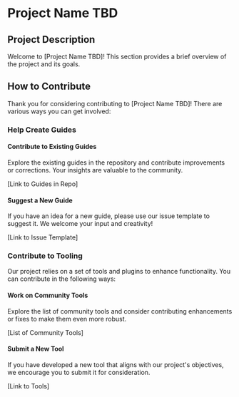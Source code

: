 # Project Name TBD

## Project Description

Welcome to [Project Name TBD]! This section provides a brief overview of the project and its goals.

## How to Contribute

Thank you for considering contributing to [Project Name TBD]! There are various ways you can get involved:

### Help Create Guides

#### Contribute to Existing Guides

Explore the existing guides in the repository and contribute improvements or corrections. Your insights are valuable to the community.

[Link to Guides in Repo]

#### Suggest a New Guide

If you have an idea for a new guide, please use our issue template to suggest it. We welcome your input and creativity!

[Link to Issue Template]

### Contribute to Tooling

Our project relies on a set of tools and plugins to enhance functionality. You can contribute in the following ways:

#### Work on Community Tools

Explore the list of community tools and consider contributing enhancements or fixes to make them even more robust.

[List of Community Tools]

#### Submit a New Tool

If you have developed a new tool that aligns with our project's objectives, we encourage you to submit it for consideration.

[Link to Tools]
